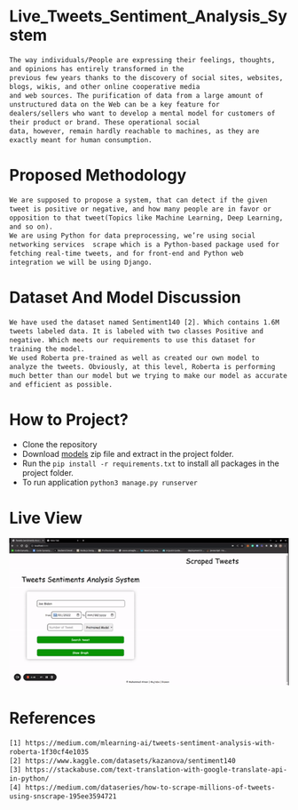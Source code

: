# Live_Tweets_Sentiment_Analysis_System

    The way individuals/People are expressing their feelings, thoughts, and opinions has entirely transformed in the
    previous few years thanks to the discovery of social sites, websites, blogs, wikis, and other online cooperative media
    and web sources. The purification of data from a large amount of unstructured data on the Web can be a key feature for
    dealers/sellers who want to develop a mental model for customers of their product or brand. These operational social
    data, however, remain hardly reachable to machines, as they are exactly meant for human consumption.

# Proposed Methodology

    We are supposed to propose a system, that can detect if the given tweet is positive or negative, and how many people are in favor or opposition to that tweet(Topics like Machine Learning, Deep Learning, and so on).
    We are using Python for data preprocessing, we’re using social networking services  scrape which is a Python-based package used for fetching real-time tweets, and for front-end and Python web integration we will be using Django.

# Dataset And Model Discussion

    We have used the dataset named Sentiment140 [2]. Which contains 1.6M tweets labeled data. It is labeled with two classes Positive and negative. Which meets our requirements to use this dataset for training the model.
    We used Roberta pre-trained as well as created our own model to analyze the tweets. Obviously, at this level, Roberta is performing much better than our model but we trying to make our model as accurate and efficient as possible.

# How to Project?

* Clone the repository
* Download [models](https://drive.google.com/drive/folders/10gjjsie6qbcD_z2UIjxvnX3y9hSE9YA2?usp=share_link) zip file
  and extract
  in the project folder.
* Run the `pip install -r requirements.txt` to install all packages in the project folder.
* To run application `python3 manage.py runserver`

# Live View
![](demo.gif)

# References

    [1]	https://medium.com/mlearning-ai/tweets-sentiment-analysis-with-roberta-1f30cf4e1035
    [2]	https://www.kaggle.com/datasets/kazanova/sentiment140
    [3]	https://stackabuse.com/text-translation-with-google-translate-api-in-python/
    [4]	https://medium.com/dataseries/how-to-scrape-millions-of-tweets-using-snscrape-195ee3594721
    

    
